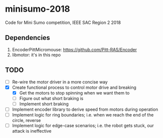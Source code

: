 # minisumo-2018
Code for Mini Sumo competition, IEEE SAC Region 2 2018

## Dependencies
1. EncoderPittMicromouse: https://github.com/Pitt-RAS/Encoder
1. libmotor: it's in this repo
## TODO
- [ ] Re-wire the motor driver in a more concise way
- [x] Create functional process to control motor drive and breaking
  - [x] Get the motors to stop spinning when we want them to
  - [ ] Figure out what short braking is
  - [ ] Implement short braking
- [ ] Implement encoder library to derive speed from motors during operation
- [ ] Implement logic for ring boundaries; i.e. when we reach the end of the circle, reverse
- [ ] Implement logic for edge-case scenarios; i.e. the robot gets stuck, our attack is ineffective
